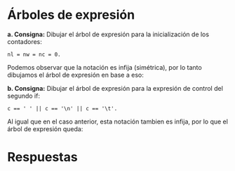 # Árboles de expresión  
**a. Consigna:** Dibujar el árbol de expresión para la inicialización de los contadores:
~~~
nl = nw = nc = 0.  
~~~  
  
Podemos observar que la notación es infija (simétrica), por lo tanto dibujamos el árbol de expresión en base a eso:  



**b. Consigna:** Dibujar el árbol de expresión para la expresión de control del segundo if:
~~~
c == ' ' || c == '\n' || c == '\t'. 
~~~  
  
Al igual que en el caso anterior, esta notación tambien es infija, por lo que el árbol de expresión queda:  




# Respuestas  




